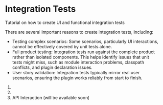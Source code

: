 <!-- Copyright 2000-2025 JetBrains s.r.o. and contributors. Use of this source code is governed by the Apache 2.0 license. -->

# Integration Tests

<primary-label ref="2023.2"/>

<link-summary>Tutorial on how to create UI and functional integration tests</link-summary>

There are several important reasons to create integration tests, including:

* Testing complex scenarios: Some scenarios, particularly UI interactions, cannot be effectively covered by unit tests alone.
* Full product testing: Integration tests run against the complete product rather than isolated components. This helps identify issues that unit tests might miss, such as module interaction problems, classpath conflicts, and plugin declaration issues.
* User story validation: Integration tests typically mirror real user scenarios, ensuring the plugin works reliably from start to finish.


1. [](integration_tests_intro.md)
2. [](integration_tests_ui.md)
3. API Interaction (will be available soon)

